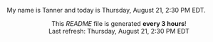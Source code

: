My name is Tanner and today is Thursday, August 21, 2:30 PM EDT.

<p align="center">This <i>README</i> file is generated <b>every 3 hours</b>!</br>Last refresh: Thursday, August 21, 2:30 PM EDT<br /></p>

